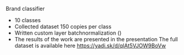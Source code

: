 Brand classifier
- 10 classes
- Collected dataset 150 copies per class
- Written custom layer batchnormalization ()
- The results of the work are presented in the presentation
The full dataset is available here  https://yadi.sk/d/qlAt5VJOW9BoVw
